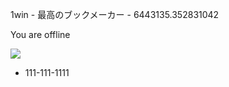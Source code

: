 1win - 最高のブックメーカー - 6443135.352831042

You are offline

![](/img/logo/main/1win-normal.svg)

* 111-111-1111